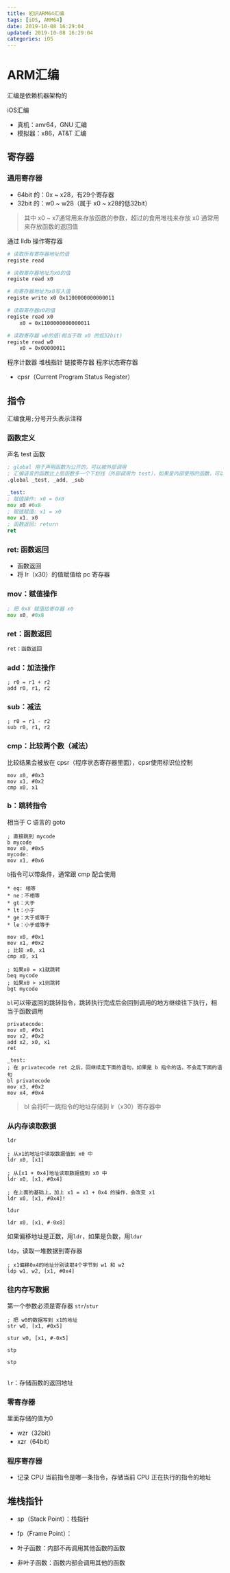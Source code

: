 ```yaml
---
title: 初识ARM64汇编
tags: [iOS, ARM64]
date: 2019-10-08 16:29:04
updated: 2019-10-08 16:29:04
categories: iOS
---
```




# ARM汇编

汇编是依赖机器架构的

iOS汇编
* 真机：amr64，GNU 汇编
* 模拟器：x86，AT&T 汇编 


## 寄存器
### 通用寄存器
* 64bit 的：0x ~ x28，有29个寄存器
* 32bit 的：w0 ~ w28（属于 x0 ~ x28的低32bit）

> 其中 x0 ~ x7通常用来存放函数的参数，超过的食用堆栈来存放
> x0 通常用来存放函数的返回值


通过 lldb 操作寄存器
```sh
# 读取所有寄存器地址的值
registe read 

# 读取寄存器地址为x0的值
registe read x0

# 向寄存器地址为x0写入值
registe write x0 0x1100000000000011

# 读取寄存器x0的值
registe read x0
    x0 = 0x1100000000000011

# 读取寄存器 w0的值(相当于取 x0 的低32bit)
registe read w0
    x0 = 0x00000011
```

程序计数器
堆栈指针
链接寄存器
程序状态寄存器
* cpsr（Current Program Status Register）

## 指令
汇编食用`;`分号开头表示注释

### 函数定义
声名 test 函数
```asm
; global 用于声明函数为公开的，可以被外部调用
; 汇编语言的函数比上层函数多一个下划线（外部调用为 test），如果是内部使用的函数，可以不加下划线
.global _test, _add, _sub

_test: 
; 赋值操作: x0 = 0x8
mov x0 #0x8
; 赋值赋值: x1 = x0
mov x1, x0
; 函数返回: return
ret
```

### ret: 函数返回
* 函数返回
* 将 lr（x30）的值赋值给 pc 寄存器

### mov：赋值操作
```asm
; 把 0x8 赋值给寄存器 x0
mov x0, #0x8   
```

### ret：函数返回
```asm
ret：函数返回
```

### add：加法操作
```
; r0 = r1 + r2
add r0, r1, r2        
```
### sub：减法
```
; r0 = r1 - r2 
sub r0, r1, r2
```
### cmp：比较两个数（减法）
比较结果会被放在 cpsr（程序状态寄存器里面），cpsr使用标识位控制
```
mov x0, #0x3
mov x1, #0x2
cmp x0, x1
```
### b：跳转指令
相当于 C 语言的 goto
```
; 直接跳到 mycode
b mycode			
mov x0, #0x5
mycode:
mov x1, #0x6
```
`b`指令可以带条件，通常跟 cmp 配合使用
```
* eq: 相等
* ne：不相等
* gt：大于
* lt：小于
* ge：大于或等于
* le：小于或等于
```
```
mov x0, #0x1
mov x1, #0x2
; 比较 x0, x1
cmp x0, x1

; 如果x0 = x1就跳转
beq mycode
; 如果x0 > x1则跳转
bgt mycode
```

`bl`可以带返回的跳转指令，跳转执行完成后会回到调用的地方继续往下执行，相当于函数调用
```
privatecode:
mov x0, #0x1
mov x2, #0x2
add x2, x0, x1
ret

_test:
; 在 privatecode ret 之后，回继续走下面的语句，如果是 b 指令的话，不会走下面的语句
bl privatecode
mov x3, #0x2
mov x4, #0x4
```
> bl 会将吓一跳指令的地址存储到 lr（x30）寄存器中

### 从内存读取数据
`ldr`
```
; 从x1的地址中读取数据值到 x0 中
ldr x0, [x1]

; 从[x1 + 0x4]地址读取数据值到 x0 中
ldr x0, [x1, #0x4]

; 在上面的基础上，加上 x1 = x1 + 0x4 的操作，会改变 x1
ldr x0, [x1, #0x4]!
```

`ldur`
```
ldr x0, [x1, #-0x8]
```

如果偏移地址是正数，用`ldr`，如果是负数，用`ldur`


`ldp`，读取一堆数据到寄存器
```
; x1偏移0x4的地址分别读取4个字节到 w1 和 w2
ldp w1, w2, [x1, #0x4]
```

### 往内存写数据
第一个参数必须是寄存器
`str`/`stur`

```
; 把 w0的数据写到 x1的地址
str w0, [x1, #0x5]
 
stur w0, [x1, #-0x5]
```

`stp`
```
stp 
```

## 
`lr`：存储函数的返回地址


### 零寄存器
里面存储的值为0
* wzr（32bit）
* xzr（64bit）

### 程序寄存器
* 记录 CPU 当前指令是哪一条指令，存储当前 CPU 正在执行的指令的地址

## 堆栈指针

* sp（Stack Point）：栈指针
* fp（Frame Point）：


* 叶子函数：内部不再调用其他函数的函数
* 非叶子函数：函数内部会调用其他的函数
